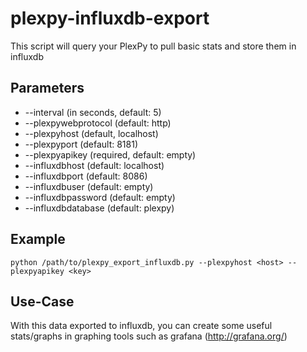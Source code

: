 # plexpy-influxdb-export

This script will query your PlexPy to pull basic stats and store them in influxdb

## Parameters
  * --interval (in seconds, default: 5)
  * --plexpywebprotocol (default: http)
  * --plexpyhost (default, localhost)
  * --plexpyport (default: 8181)
  * --plexpyapikey (required, default: empty)
  * --influxdbhost (default: localhost)
  * --influxdbport (default: 8086)
  * --influxdbuser (default: empty)
  * --influxdbpassword (default: empty)
  * --influxdbdatabase (default: plexpy)

## Example

  ```
  python /path/to/plexpy_export_influxdb.py --plexpyhost <host> --plexpyapikey <key>
  ```
  
## Use-Case
  With this data exported to influxdb, you can create some useful stats/graphs in graphing tools such as grafana (http://grafana.org/)
  
  
